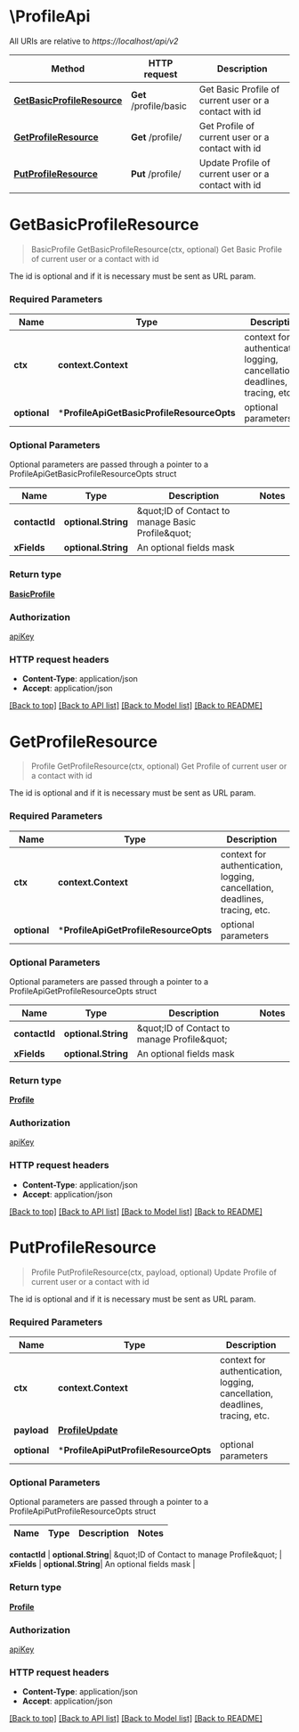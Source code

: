 # \ProfileApi

All URIs are relative to *https://localhost/api/v2*

Method | HTTP request | Description
------------- | ------------- | -------------
[**GetBasicProfileResource**](ProfileApi.md#GetBasicProfileResource) | **Get** /profile/basic | Get Basic Profile of current user or a contact with id
[**GetProfileResource**](ProfileApi.md#GetProfileResource) | **Get** /profile/ | Get Profile of current user or a contact with id
[**PutProfileResource**](ProfileApi.md#PutProfileResource) | **Put** /profile/ | Update Profile of current user or a contact with id


# **GetBasicProfileResource**
> BasicProfile GetBasicProfileResource(ctx, optional)
Get Basic Profile of current user or a contact with id

The id is optional and if it is necessary must be sent as URL param.

### Required Parameters

Name | Type | Description  | Notes
------------- | ------------- | ------------- | -------------
 **ctx** | **context.Context** | context for authentication, logging, cancellation, deadlines, tracing, etc.
 **optional** | ***ProfileApiGetBasicProfileResourceOpts** | optional parameters | nil if no parameters

### Optional Parameters
Optional parameters are passed through a pointer to a ProfileApiGetBasicProfileResourceOpts struct

Name | Type | Description  | Notes
------------- | ------------- | ------------- | -------------
 **contactId** | **optional.String**| \&quot;ID of Contact to manage Basic Profile\&quot; | 
 **xFields** | **optional.String**| An optional fields mask | 

### Return type

[**BasicProfile**](BasicProfile.md)

### Authorization

[apiKey](../README.md#apiKey)

### HTTP request headers

 - **Content-Type**: application/json
 - **Accept**: application/json

[[Back to top]](#) [[Back to API list]](../README.md#documentation-for-api-endpoints) [[Back to Model list]](../README.md#documentation-for-models) [[Back to README]](../README.md)

# **GetProfileResource**
> Profile GetProfileResource(ctx, optional)
Get Profile of current user or a contact with id

The id is optional and if it is necessary must be sent as URL param.

### Required Parameters

Name | Type | Description  | Notes
------------- | ------------- | ------------- | -------------
 **ctx** | **context.Context** | context for authentication, logging, cancellation, deadlines, tracing, etc.
 **optional** | ***ProfileApiGetProfileResourceOpts** | optional parameters | nil if no parameters

### Optional Parameters
Optional parameters are passed through a pointer to a ProfileApiGetProfileResourceOpts struct

Name | Type | Description  | Notes
------------- | ------------- | ------------- | -------------
 **contactId** | **optional.String**| \&quot;ID of Contact to manage Profile\&quot; | 
 **xFields** | **optional.String**| An optional fields mask | 

### Return type

[**Profile**](Profile.md)

### Authorization

[apiKey](../README.md#apiKey)

### HTTP request headers

 - **Content-Type**: application/json
 - **Accept**: application/json

[[Back to top]](#) [[Back to API list]](../README.md#documentation-for-api-endpoints) [[Back to Model list]](../README.md#documentation-for-models) [[Back to README]](../README.md)

# **PutProfileResource**
> Profile PutProfileResource(ctx, payload, optional)
Update Profile of current user or a contact with id

The id is optional and if it is necessary must be sent as URL param.

### Required Parameters

Name | Type | Description  | Notes
------------- | ------------- | ------------- | -------------
 **ctx** | **context.Context** | context for authentication, logging, cancellation, deadlines, tracing, etc.
  **payload** | [**ProfileUpdate**](ProfileUpdate.md)|  | 
 **optional** | ***ProfileApiPutProfileResourceOpts** | optional parameters | nil if no parameters

### Optional Parameters
Optional parameters are passed through a pointer to a ProfileApiPutProfileResourceOpts struct

Name | Type | Description  | Notes
------------- | ------------- | ------------- | -------------

 **contactId** | **optional.String**| \&quot;ID of Contact to manage Profile\&quot; | 
 **xFields** | **optional.String**| An optional fields mask | 

### Return type

[**Profile**](Profile.md)

### Authorization

[apiKey](../README.md#apiKey)

### HTTP request headers

 - **Content-Type**: application/json
 - **Accept**: application/json

[[Back to top]](#) [[Back to API list]](../README.md#documentation-for-api-endpoints) [[Back to Model list]](../README.md#documentation-for-models) [[Back to README]](../README.md)

